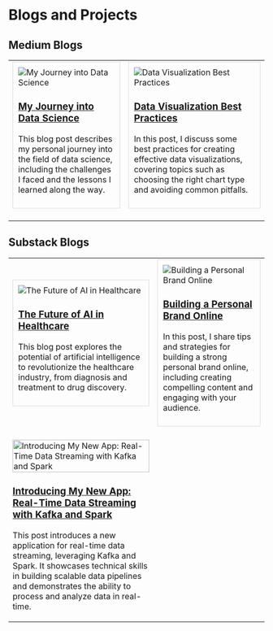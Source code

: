 <style>
  .blog-tile {
    margin-bottom: 20px;
    border: 1px solid #ddd;
    padding: 10px;
  }
  .blog-tile img {
    max-width: 100%;
    height: auto;
    display: block;
  }
</style>
# Blogs and Projects

## Medium Blogs

<table>
  <tr>
    <td>
        <div class="blog-tile">
          <img src="[Placeholder Image 1]" alt="My Journey into Data Science" >
          <h3><a href="https://medium.com/placeholder-link-1">My Journey into Data Science</a></h3>
          <p>This blog post describes my personal journey into the field of data science, including the challenges I faced and the lessons I learned along the way.</p>
        </div>
    </td>
    <td>
        <div class="blog-tile">
          <img src="[Placeholder Image 2]" alt="Data Visualization Best Practices" >
          <h3><a href="https://medium.com/placeholder-link-2">Data Visualization Best Practices</a></h3>
          <p>In this post, I discuss some best practices for creating effective data visualizations, covering topics such as choosing the right chart type and avoiding common pitfalls.</p>
        </div>
    </td>
  </tr>
</table>

## Substack Blogs

<table>
  <tr>
    <td>
        <div class="blog-tile">
          <img src="[Placeholder Image 3]" alt="The Future of AI in Healthcare" >
          <h3><a href="https://substack.com/placeholder-link-1">The Future of AI in Healthcare</a></h3>
          <p>This blog post explores the potential of artificial intelligence to revolutionize the healthcare industry, from diagnosis and treatment to drug discovery.</p>
        </div>
    </td>
    <td>
        <div class="blog-tile">
          <img src="[Placeholder Image 4]" alt="Building a Personal Brand Online" >
          <h3><a href="https://substack.com/placeholder-link-2">Building a Personal Brand Online</a></h3>
          <p>In this post, I share tips and strategies for building a strong personal brand online, including creating compelling content and engaging with your audience.</p>
        </div>
    </td>
  </tr>
    <tr>
        <td>
            <img src="https://substackcdn.com/image/fetch/f_auto,q_auto:good,fl_progressive:steep/https%3A%2F%2Fsubstack-post-media.s3.amazonaws.com%2Fpublic%2Fimages%2F81f02471-74fd-4e61-9222-7e00f19debd2_1059x486.jpeg" alt="Introducing My New App: Real-Time Data Streaming with Kafka and Spark" width="100%">
            <h3><a href="https://datawithab.substack.com/p/introducing-my-new-app-real-time?r=5axwpp&utm_campaign=post&utm_medium=web&triedRedirect=true">Introducing My New App: Real-Time Data Streaming with Kafka and Spark</a></h3>
            <p>This post introduces a new application for real-time data streaming, leveraging Kafka and Spark. It showcases technical skills in building scalable data pipelines and demonstrates the ability to process and analyze data in real-time. </p>
        </div>
        </td>
        <td></td>
    </tr>
</table>